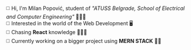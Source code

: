 ◻️ Hi, I'm Milan Popović, student of <i>"ATUSS Belgrade, School of Electrical and Computer Engineering"</i> 👨🏻‍🎓<br>
◻️ Interested in the world of the Web Development 🖥️<br>
◻️ Chasing <b>React</b> knowledge 👨🏻‍💻<br>
◻️ Currently working on a bigger project using <b>MERN STACK</b> 🤙🏻
<!--
**PopovicDev/PopovicDev** is a ✨ _special_ ✨ repository because its `README.md` (this file) appears on your GitHub profile.

Here are some ideas to get you started:

- 🔭 I’m currently working on ...
- 🌱 I’m currently learning ...
- 👯 I’m looking to collaborate on ...
- 🤔 I’m looking for help with ...
- 💬 Ask me about ...
- 📫 How to reach me: ...
- 😄 Pronouns: ...
- ⚡ Fun fact: ...
-->

